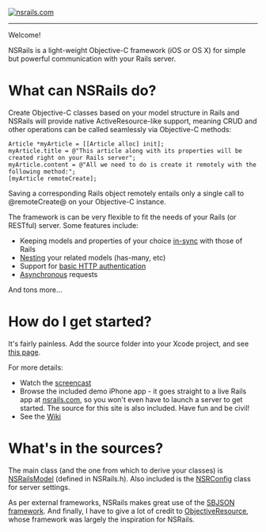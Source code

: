 [![nsrails.com](http://i.imgur.com/3FFpT.png)](https://github.com/dingbat/nsrails/wiki/Getting-Started)

***

Welcome!

NSRails is a light-weight Objective-C framework (iOS or OS X) for simple but powerful communication with your Rails server.


What can NSRails do?
========

Create Objective-C classes based on your model structure in Rails and NSRails will provide native ActiveResource-like support, meaning CRUD and other operations can be called seamlessly via Objective-C methods:

``` objc
Article *myArticle = [[Article alloc] init];
myArticle.title = @"This article along with its properties will be created right on your Rails server";
myArticle.content = @"All we need to do is create it remotely with the following method:";
[myArticle remoteCreate];
```

Saving a corresponding Rails object remotely entails only a single call to @remoteCreate@ on your Objective-C instance.

The framework is can be very flexible to fit the needs of your Rails (or RESTful) server. Some features include:

* Keeping models and properties of your choice [in-sync](https://github.com/dingbat/nsrails/wiki/NSRailsSync) with those of Rails
* [Nesting](https://github.com/dingbat/nsrails/wiki/Nesting) your related models (has-many, etc)
* Support for [basic HTTP authentication](https://github.com/dingbat/nsrails/wiki/NSRConfig)
* [Asynchronous](https://github.com/dingbat/nsrails/wiki/NSRailsModel) requests

And tons more...

How do I get started?
========

It's fairly painless. Add the source folder into your Xcode project, and see [this page](https://github.com/dingbat/nsrails/wiki/Getting-Started).

For more details:

*   Watch the [screencast](http://vimeo.com/37418882)
*   Browse the included demo iPhone app - it goes straight to a live Rails app at [nsrails.com](http://nsrails.com), so you won't even have to launch a server to get started. The source for this site is also included. Have fun and be civil!
*   See the [Wiki](https://github.com/dingbat/nsrails/wiki)

What's in the sources?
========

The main class (and the one from which to derive your classes) is [NSRailsModel](https://github.com/dingbat/nsrails/wiki/NSRailsModel) (defined in NSRails.h). Also included is the [NSRConfig](https://github.com/dingbat/nsrails/wiki/NSRConfig) class for server settings.

As per external frameworks, NSRails makes great use of the [SBJSON framework](https://github.com/stig/json-framework). And finally, I have to give a lot of credit to [ObjectiveResource](https://github.com/yfactorial/objectiveresource), whose framework was largely the inspiration for NSRails.